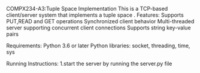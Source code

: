 COMPX234-A3:Tuple Space Implementation
This is a TCP-based client/server system that implements a tuple space .
Features:
Supports PUT,READ and GET operations
Synchronized client behavior
Multi-threaded server supporting concurrent client connections
Supports string key-value pairs

Requirements:
Python 3.6 or later
Python libraries: socket, threading, time, sys

Running Instructions:
1.start the server by running the server.py file